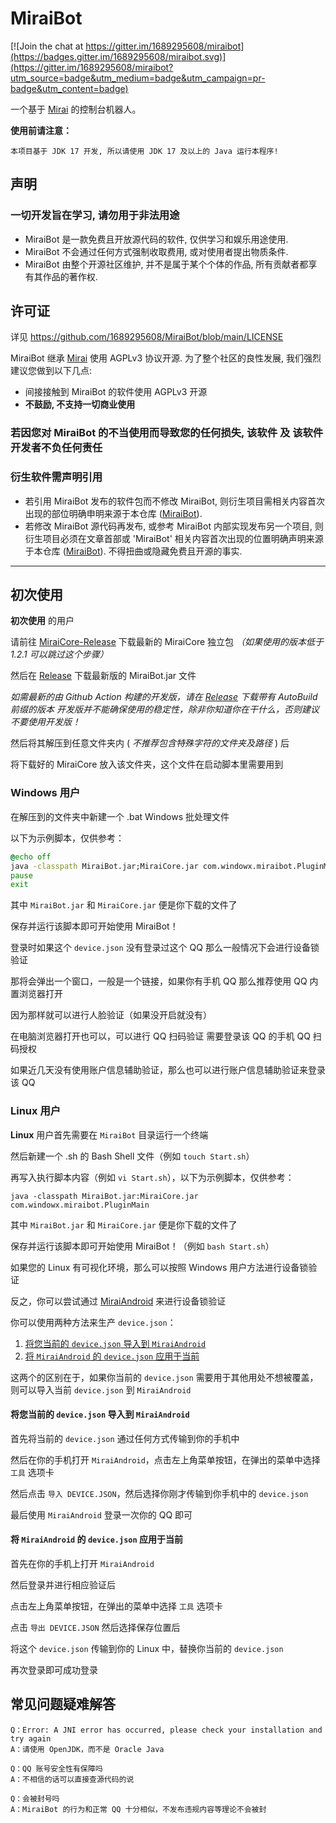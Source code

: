 # MiraiBot

[![Join the chat at https://gitter.im/1689295608/miraibot](https://badges.gitter.im/1689295608/miraibot.svg)](https://gitter.im/1689295608/miraibot?utm_source=badge&utm_medium=badge&utm_campaign=pr-badge&utm_content=badge)

一个基于 [Mirai](https://github.com/mamoe/mirai) 的控制台机器人。

**使用前请注意：**
```
本项目基于 JDK 17 开发, 所以请使用 JDK 17 及以上的 Java 运行本程序!
```

## 声明

<h3>一切开发旨在学习, 请勿用于非法用途</h3>

- MiraiBot 是一款免费且开放源代码的软件, 仅供学习和娱乐用途使用.
- MiraiBot 不会通过任何方式强制收取费用, 或对使用者提出物质条件.
- MiraiBot 由整个开源社区维护, 并不是属于某个个体的作品, 所有贡献者都享有其作品的著作权.

## 许可证

详见 https://github.com/1689295608/MiraiBot/blob/main/LICENSE

MiraiBot 继承 [Mirai](https://github.com/mamoe/mirai) 使用 AGPLv3 协议开源. 为了整个社区的良性发展, 我们强烈建议您做到以下几点:

- 间接接触到 MiraiBot 的软件使用 AGPLv3 开源
- **不鼓励, 不支持一切商业使用**

<h3>若因您对 MiraiBot 的不当使用而导致您的任何损失, 该软件 及 该软件开发者不负任何责任</h3>

### 衍生软件需声明引用

- 若引用 MiraiBot 发布的软件包而不修改 MiraiBot, 则衍生项目需相关内容首次出现的部位明确申明来源于本仓库 ([MiraiBot](https://github.com/1689295608/MiraiBot)).
- 若修改 MiraiBot 源代码再发布, 或参考 MiraiBot 内部实现发布另一个项目, 则衍生项目必须在文章首部或 'MiraiBot' 相关内容首次出现的位置明确声明来源于本仓库 ([MiraiBot](https://github.com/1689295608/MiraiBot)). 不得扭曲或隐藏免费且开源的事实.

---

## 初次使用
**初次使用** 的用户

请前往 [MiraiCore-Release](https://github.com/1689295608/MiraiCore/releases/tag/v1.0-origin) 下载最新的 MiraiCore 独立包 *（如果使用的版本低于 1.2.1 可以跳过这个步骤）*

然后在 [Release](https://github.com/1689295608/MiraiBot/releases/latest) 下载最新版的 MiraiBot.jar 文件

*如需最新的由 Github Action 构建的开发版，请在 [Release](https://github.com/1689295608/MiraiBot/releases) 下载带有 AutoBuild 前缀的版本*
*开发版并不能确保使用的稳定性，除非你知道你在干什么，否则建议不要使用开发版！*

然后将其解压到任意文件夹内 ( *不推荐包含特殊字符的文件夹及路径* ) 后

将下载好的 MiraiCore 放入该文件夹，这个文件在启动脚本里需要用到

### Windows 用户

在解压到的文件夹中新建一个 .bat Windows 批处理文件

以下为示例脚本，仅供参考：
```bat
@echo off
java -classpath MiraiBot.jar;MiraiCore.jar com.windowx.miraibot.PluginMain
pause
exit
```

其中 `MiraiBot.jar` 和 `MiraiCore.jar` 便是你下载的文件了

保存并运行该脚本即可开始使用 MiraiBot！

登录时如果这个 `device.json` 没有登录过这个 QQ 那么一般情况下会进行设备锁验证

那将会弹出一个窗口，一般是一个链接，如果你有手机 QQ 那么推荐使用 QQ 内置浏览器打开

因为那样就可以进行人脸验证（如果没开启就没有）

在电脑浏览器打开也可以，可以进行 QQ 扫码验证 需要登录该 QQ 的手机 QQ 扫码授权

如果近几天没有使用账户信息辅助验证，那么也可以进行账户信息辅助验证来登录该 QQ

### Linux 用户
**Linux** 用户首先需要在 `MiraiBot` 目录运行一个终端

然后新建一个 .sh 的 Bash Shell 文件（例如 `touch Start.sh`）

再写入执行脚本内容（例如 `vi Start.sh`），以下为示例脚本，仅供参考：
```shell
java -classpath MiraiBot.jar:MiraiCore.jar com.windowx.miraibot.PluginMain
```

其中 `MiraiBot.jar` 和 `MiraiCore.jar` 便是你下载的文件了

保存并运行该脚本即可开始使用 MiraiBot！（例如 `bash Start.sh`）

如果您的 Linux 有可视化环境，那么可以按照 Windows 用户方法进行设备锁验证

反之，你可以尝试通过 [MiraiAndroid](https://github.com/mzdluo123/MiraiAndroid) 来进行设备锁验证

你可以使用两种方法来生产 `device.json`：
1. [将您当前的 `device.json` 导入到 `MiraiAndroid`](#将您当前的-devicejson-导入到-miraiandroid)
2. [将 `MiraiAndroid` 的 `device.json` 应用于当前](#将-miraiandroid-的-devicejson-应用于当前)

这两个的区别在于，如果你当前的 `device.json` 需要用于其他用处不想被覆盖，则可以导入当前 `device.json` 到 `MiraiAndroid`

#### 将您当前的 `device.json` 导入到 `MiraiAndroid`

首先将当前的 `device.json` 通过任何方式传输到你的手机中

然后在你的手机打开 `MiraiAndroid`，点击左上角菜单按钮，在弹出的菜单中选择 `工具` 选项卡

然后点击 `导入 DEVICE.JSON`，然后选择你刚才传输到你手机中的 `device.json`

最后使用 `MiraiAndroid` 登录一次你的 QQ 即可

#### 将 `MiraiAndroid` 的 `device.json` 应用于当前

首先在你的手机上打开 `MiraiAndroid`

然后登录并进行相应验证后

点击左上角菜单按钮，在弹出的菜单中选择 `工具` 选项卡

点击 `导出 DEVICE.JSON` 然后选择保存位置后

将这个 `device.json` 传输到你的 Linux 中，替换你当前的 `device.json`

再次登录即可成功登录


## 常见问题疑难解答

    Q：Error: A JNI error has occurred, please check your installation and try again
    A：请使用 OpenJDK，而不是 Oracle Java

    Q：QQ 账号安全性有保障吗
    A：不相信的话可以直接查源代码的说

    Q：会被封号吗
    A：MiraiBot 的行为和正常 QQ 十分相似，不发布违规内容等理论不会被封
